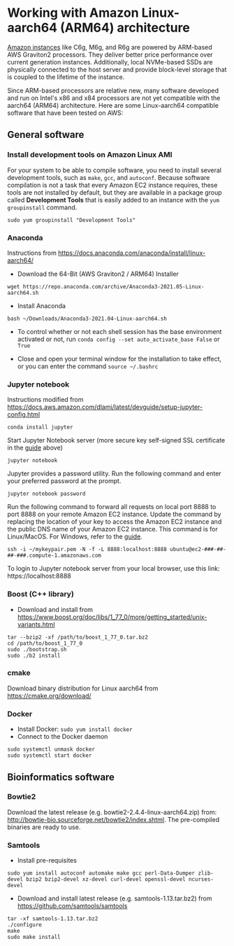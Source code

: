 # Working with Amazon Linux-aarch64 (ARM64) architecture 

[Amazon instances](https://aws.amazon.com/ec2/instance-types/) like C6g, M6g, and R6g are powered by ARM-based AWS Graviton2 processors. They deliver better price performance over current generation instances. Additionally, local NVMe-based SSDs are physically connected to the host server and provide block-level storage that is coupled to the lifetime of the instance. 

Since ARM-based processors are relative new, many software developed and run on Intel's x86 and x84 processors are not yet compatible with the aarch64 (ARM64) architecture. Here are some Linux-aarch64 compatible software that have been tested on AWS:

## General software
###  Install development tools on Amazon Linux AMI

For your system to be able to compile software, you need to install several development tools, such as `make`, `gcc`, and `autoconf`. Because software compilation is not a task that every Amazon EC2 instance requires, these tools are not installed by default, but they are available in a package group called **Development Tools** that is easily added to an instance with the `yum groupinstall` command.

`sudo yum groupinstall "Development Tools"`

### Anaconda

Instructions from https://docs.anaconda.com/anaconda/install/linux-aarch64/ 

- Download the 64-Bit (AWS Graviton2 / ARM64) Installer

`wget https://repo.anaconda.com/archive/Anaconda3-2021.05-Linux-aarch64.sh`

- Install Anaconda

`bash ~/Downloads/Anaconda3-2021.04-Linux-aarch64.sh`

- To control whether or not each shell session has the base environment activated or not, run  `conda config --set auto_activate_base False` or `True`

- Close and open your terminal window for the installation to take effect, or you can enter the command `source ~/.bashrc`

### Jupyter notebook

Instructions modified from https://docs.aws.amazon.com/dlami/latest/devguide/setup-jupyter-config.html

`conda install jupyter`

Start Jupyter Notebook server (more secure key self-signed SSL certificate in the [guide](https://docs.aws.amazon.com/dlami/latest/devguide/setup-jupyter-config.html) above)

`jupyter notebook`

Jupyter provides a password utility. Run the following command and enter your preferred password at the prompt.

`jupyter notebook password`

Run the following command to forward all requests on local port 8888 to port 8888 on your remote Amazon EC2 instance. Update the command by replacing the location of your key to access the Amazon EC2 instance and the public DNS name of your Amazon EC2 instance. This command is for Linux/MacOS. For Windows, refer to the [guide](https://docs.aws.amazon.com/dlami/latest/devguide/setup-jupyter-config.html).

`ssh -i ~/mykeypair.pem -N -f -L 8888:localhost:8888 ubuntu@ec2-###-##-##-###.compute-1.amazonaws.com`

To login to Jupyter notebook server from your local browser, use this link: https://localhost:8888

### Boost (C++ library)

- Download and install from https://www.boost.org/doc/libs/1_77_0/more/getting_started/unix-variants.html
```
tar --bzip2 -xf /path/to/boost_1_77_0.tar.bz2
cd /path/to/boost_1_77_0
sudo ./bootstrap.sh
sudo ./b2 install
```
### cmake

Download binary distribution for Linux aarch64 from https://cmake.org/download/

### Docker

- Install Docker: `sudo yum install docker`
- Connect to the Docker daemon
```
sudo systemctl unmask docker
sudo systemctl start docker
```

## Bioinformatics software

### Bowtie2

Download the latest release (e.g. bowtie2-2.4.4-linux-aarch64.zip) from: http://bowtie-bio.sourceforge.net/bowtie2/index.shtml. The pre-compiled binaries are ready to use. 

### Samtools

- Install pre-requisites

```
sudo yum install autoconf automake make gcc perl-Data-Dumper zlib-devel bzip2 bzip2-devel xz-devel curl-devel openssl-devel ncurses-devel
```

- Download and install latest release (e.g. samtools-1.13.tar.bz2) from https://github.com/samtools/samtools

```
tar -xf samtools-1.13.tar.bz2
./configure
make
sudo make install
```


